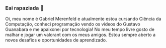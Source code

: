 ### Eai rapaziada 👋
Oi, meu nome é Gabriel Merenfeld e atualmente estou cursando Ciência da Computação, conheci programação vendo os vídeos do Gustavo Guanabara e me apaixonei por tecnologia! No meu tempo livre gosto de malhar e jogar um valorant com os meus amigos. Estou sempre aberto a novos desafios e oportunidades de aprendizado.  
<!--

- 🔭 I’m currently working on ...
- 🌱 I’m currently learning ...
- 👯 I’m looking to collaborate on ...
- 🤔 I’m looking for help with ...
- 💬 Ask me about ...
- 📫 How to reach me: ...
- 😄 Pronouns: ...
- ⚡ Fun fact: ...
-->
